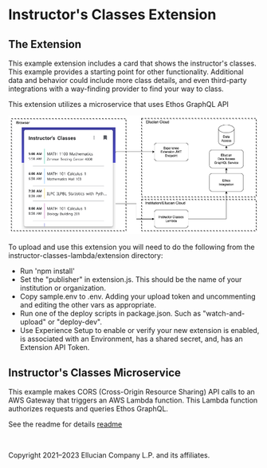 # Instructor's Classes Extension
## The Extension
This example extension includes a card that shows the instructor's classes. This example provides a starting point for other functionality. Additional data and behavior could include more class details, and even third-party integrations with a way-finding provider to find your way to class.

This extension utilizes a microservice that uses Ethos GraphQL API

![](../docs/images/Instructor-Classes-Diagram.png)

To upload and use this extension you will need to do the following from the instructor-classes-lambda/extension directory:

* Run 'npm install'
* Set the "publisher" in extension.js. This should be the name of your institution or organization.
* Copy sample.env to .env. Adding your upload token and uncommenting and editing the other vars as appropriate.
* Run one of the deploy scripts in package.json. Such as "watch-and-upload" or "deploy-dev".
* Use Experience Setup to enable or verify your new extension is enabled, is associated with an Environment, has a shared secret, and, has an Extension API Token.

## Instructor's Classes Microservice

This example makes CORS (Cross-Origin Resource Sharing) API calls to an AWS Gateway that triggers an AWS Lambda function. This Lambda function authorizes requests and queries Ethos GraphQL.

See the readme for details [readme](../microservice/README.md)

<br/>

Copyright 2021–2023 Ellucian Company L.P. and its affiliates.
